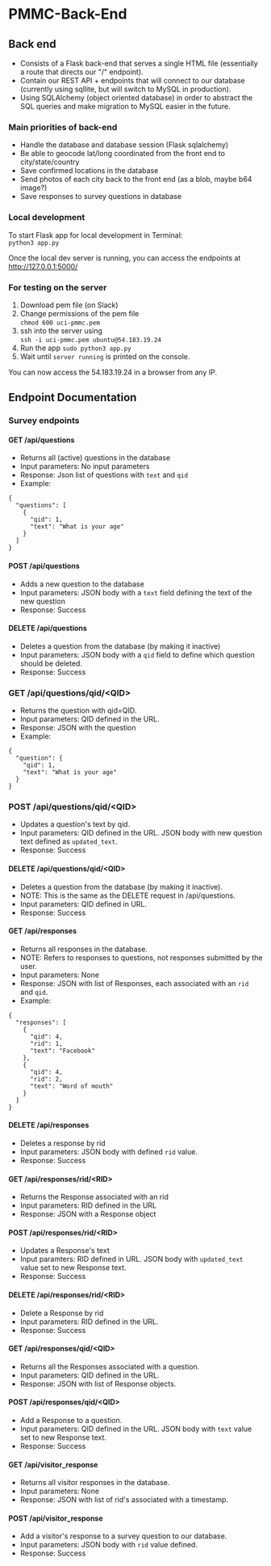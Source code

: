 # PMMC-Back-End

## Back end
- Consists of a Flask back-end that serves a single HTML file (essentially a route that directs our "/" endpoint).
- Contain our REST API + endpoints that will connect to our database (currently using sqllite, but will switch to MySQL in production).
- Using SQLAlchemy (object oriented database) in order to abstract the SQL queries and make migration to MySQL easier in the future.

### Main priorities of back-end
- Handle the database and database session (Flask sqlalchemy)
- Be able to geocode lat/long coordinated from the front end to city/state/country
- Save confirmed locations in the database
- Send photos of each city back to the front end (as a blob, maybe b64 image?)
- Save responses to survey questions in database

### Local development
To start Flask app for local development in Terminal:  
```python3 app.py```  

Once the local dev server is running, you can access the endpoints at http://127.0.0.1:5000/

### For testing on the server
1. Download pem file (on Slack)
2. Change permissions of the pem file  
```chmod 600 uci-pmmc.pem```
3. ssh into the server using  
```ssh -i uci-pmmc.pem ubuntu@54.183.19.24```
4. Run the app
```sudo python3 app.py```
5. Wait until ```server running``` is printed on the console.

You can now access the 54.183.19.24 in a browser from any IP.

## Endpoint Documentation

### Survey endpoints

#### GET /api/questions
* Returns all (active) questions in the database
* Input parameters: No input parameters
* Response: Json list of questions with `text` and `qid`
* Example:     
```
{
  "questions": [
    {
      "qid": 1,
      "text": "What is your age"
    }
  ]
}
```

#### POST /api/questions 
* Adds a new question to the database
* Input parameters: JSON body with a `text` field defining the text of the new question
* Response: Success

#### DELETE /api/questions
* Deletes a question from the database (by making it inactive)
* Input parameters: JSON body with a `qid` field to define which question should be deleted.
* Response: Success

### GET /api/questions/qid/\<QID>
* Returns the question with qid=QID.
* Input parameters: QID defined in the URL.
* Response: JSON with the question 
* Example: 

```
{
  "question": {
    "qid": 1,
    "text": "What is your age"
  }
}
```


### POST /api/questions/qid/\<QID> 
* Updates a question's text by qid. 
* Input parameters: QID defined in the URL. JSON body with new question text defined as `updated_text`. 
* Response: Success 

#### DELETE /api/questions/qid/\<QID>
* Deletes a question from the database (by making it inactive). 
* NOTE: This is the same as the DELETE request in /api/questions.
* Input parameters: QID defined in URL.
* Response: Success 

#### GET /api/responses
* Returns all responses in the database. 
* NOTE: Refers to responses to questions, not responses submitted by the user.
* Input parameters: None 
* Response: JSON with list of Responses, each associated with an `rid` and `qid`. 
* Example: 

```
{
  "responses": [
    {
      "qid": 4,
      "rid": 1,
      "text": "Facebook"
    },
    {
      "qid": 4,
      "rid": 2,
      "text": "Word of mouth"
    }
  ]
}
```

#### DELETE /api/responses
* Deletes a response by rid
* Input parameters: JSON body with defined `rid` value. 
* Response: Success

#### GET /api/responses/rid/\<RID>
* Returns the Response associated with an rid
* Input parameters: RID defined in the URL
* Response: JSON with a Response object
  
#### POST /api/responses/rid/\<RID>
* Updates a Response's text
* Input paramters: RID defined in URL. JSON body with `updated_text` value set to new Response text.
* Response: Success
  
#### DELETE /api/responses/rid/\<RID>
* Delete a Response by rid
* Input parameters: RID defined in the URL.
* Response: Success
  
#### GET /api/responses/qid/\<QID>
* Returns all the Responses associated with a question.
* Input parameters: QID defined in the URL.
* Response: JSON with list of Response objects.

#### POST /api/responses/qid/\<QID>
* Add a Response to a question.
* Input parameters: QID defined in the URL. JSON body with `text` value set to new Response text.
* Response: Success
  
#### GET /api/visitor_response
* Returns all visitor responses in the database.
* Input parameters: None
* Response: JSON with list of rid's associated with a timestamp.

#### POST /api/visitor_response
* Add a visitor's response to a survey question to our database.
* Input parameters: JSON body with `rid` value defined.
* Response: Success
  


